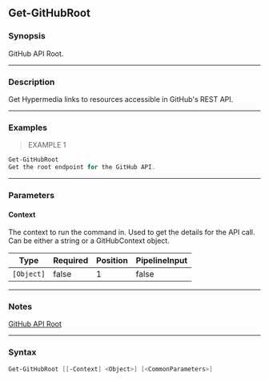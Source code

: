 Get-GitHubRoot
--------------

### Synopsis
GitHub API Root.

---

### Description

Get Hypermedia links to resources accessible in GitHub's REST API.

---

### Examples
> EXAMPLE 1

```PowerShell
Get-GitHubRoot
Get the root endpoint for the GitHub API.
```

---

### Parameters
#### **Context**
The context to run the command in. Used to get the details for the API call.
Can be either a string or a GitHubContext object.

|Type      |Required|Position|PipelineInput|
|----------|--------|--------|-------------|
|`[Object]`|false   |1       |false        |

---

### Notes
[GitHub API Root](https://docs.github.com/rest/meta/meta#github-api-root)

---

### Syntax
```PowerShell
Get-GitHubRoot [[-Context] <Object>] [<CommonParameters>]
```
